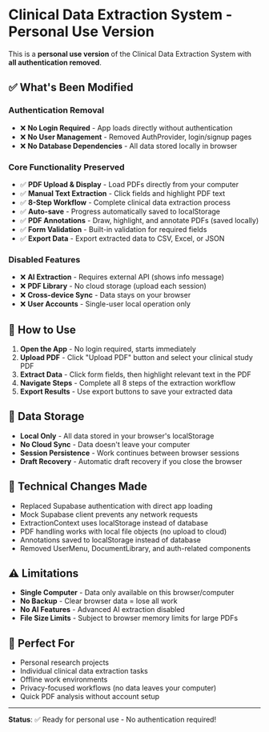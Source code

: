 # Clinical Data Extraction System - Personal Use Version

This is a **personal use version** of the Clinical Data Extraction System with **all authentication removed**.

## ✅ What's Been Modified

### Authentication Removal
- ❌ **No Login Required** - App loads directly without authentication
- ❌ **No User Management** - Removed AuthProvider, login/signup pages
- ❌ **No Database Dependencies** - All data stored locally in browser

### Core Functionality Preserved  
- ✅ **PDF Upload & Display** - Load PDFs directly from your computer
- ✅ **Manual Text Extraction** - Click fields and highlight PDF text
- ✅ **8-Step Workflow** - Complete clinical data extraction process
- ✅ **Auto-save** - Progress automatically saved to localStorage
- ✅ **PDF Annotations** - Draw, highlight, and annotate PDFs (saved locally)
- ✅ **Form Validation** - Built-in validation for required fields
- ✅ **Export Data** - Export extracted data to CSV, Excel, or JSON

### Disabled Features
- ❌ **AI Extraction** - Requires external API (shows info message)
- ❌ **PDF Library** - No cloud storage (upload each session)
- ❌ **Cross-device Sync** - Data stays on your browser
- ❌ **User Accounts** - Single-user local operation only

## 🚀 How to Use

1. **Open the App** - No login required, starts immediately
2. **Upload PDF** - Click "Upload PDF" button and select your clinical study PDF  
3. **Extract Data** - Click form fields, then highlight relevant text in the PDF
4. **Navigate Steps** - Complete all 8 steps of the extraction workflow
5. **Export Results** - Use export buttons to save your extracted data

## 💾 Data Storage

- **Local Only** - All data stored in your browser's localStorage
- **No Cloud Sync** - Data doesn't leave your computer
- **Session Persistence** - Work continues between browser sessions  
- **Draft Recovery** - Automatic draft recovery if you close the browser

## 🔧 Technical Changes Made

- Replaced Supabase authentication with direct app loading
- Mock Supabase client prevents any network requests
- ExtractionContext uses localStorage instead of database
- PDF handling works with local file objects (no upload to cloud)
- Annotations saved to localStorage instead of database
- Removed UserMenu, DocumentLibrary, and auth-related components

## ⚠️ Limitations

- **Single Computer** - Data only available on this browser/computer
- **No Backup** - Clear browser data = lose all work
- **No AI Features** - Advanced AI extraction disabled
- **File Size Limits** - Subject to browser memory limits for large PDFs

## 📝 Perfect For

- Personal research projects
- Individual clinical data extraction tasks  
- Offline work environments
- Privacy-focused workflows (no data leaves your computer)
- Quick PDF analysis without account setup

---

**Status**: ✅ Ready for personal use - No authentication required!
